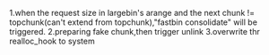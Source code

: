 1.when the request size in largebin's arange and the next chunk != topchunk(can't extend from topchunk),"fastbin consolidate" will be triggered.
2.preparing fake chunk,then trigger unlink
3.overwrite thr realloc_hook to system
